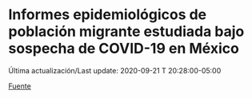 # Informes epidemiológicos de población migrante estudiada bajo sospecha de COVID-19 en México

 Última actualización/Last update: 2020-09-21 T 20:28:00-05:00

 [Fuente]( https://www.gob.mx/salud/documentos/informes-epidemiologicos-de-poblacion-migrante-estudiada-bajo-sospecha-de-covid-19-en-mexico)
